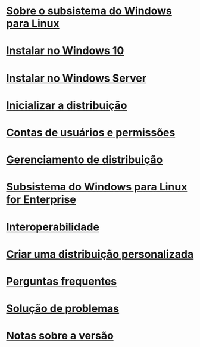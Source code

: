 # [Sobre o subsistema do Windows para Linux](./about.md)
# [Instalar no Windows 10](./install-win10.md)
# [Instalar no Windows Server](./install-on-server.md)
# [Inicializar a distribuição](./initialize-distro.md)
# [Contas de usuários e permissões](./user-support.md)
# [Gerenciamento de distribuição](./wsl-config.md)
# [Subsistema do Windows para Linux for Enterprise](./enterprise.md)
# [Interoperabilidade](./interop.md)
# [Criar uma distribuição personalizada](./build-custom-distro.md)
# [Perguntas frequentes](./faq.md)
# [Solução de problemas](./troubleshooting.md)
# [Notas sobre a versão](./release-notes.md)
